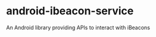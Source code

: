 android-ibeacon-service
=======================

An Android library providing APIs to interact with iBeacons

